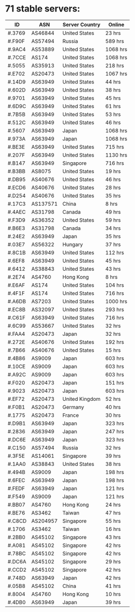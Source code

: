 # 71 stable servers:

| ID | ASN | Server Country | Online |
| ------ | ------ | ------ | ------ |
| #.3769 | AS46844 | United States | 23 hrs |
| #.F90F | AS57494 | Russia | 589 hrs |
| #.9AC4 | AS53889 | United States | 1068 hrs |
| #.7CCE | AS174 | United States | 1068 hrs |
| #.5055 | AS35913 | United States | 218 hrs |
| #.E702 | AS20473 | United States | 1067 hrs |
| #.14D9 | AS63949 | United States | 44 hrs |
| #.602D | AS63949 | United States | 38 hrs |
| #.9701 | AS63949 | United States | 45 hrs |
| #.6D9C | AS63949 | United States | 61 hrs |
| #.7B5B | AS63949 | United States | 53 hrs |
| #.512C | AS63949 | United States | 46 hrs |
| #.5607 | AS63949 | Japan | 1068 hrs |
| #.973A | AS63949 | Japan | 1068 hrs |
| #.BE3E | AS63949 | United States | 715 hrs |
| #.207F | AS63949 | United States | 1130 hrs |
| #.B147 | AS63949 | Singapore | 716 hrs |
| #.B3BB | AS8075 | United States | 19 hrs |
| #.DB95 | AS40676 | United States | 46 hrs |
| #.ECD6 | AS40676 | United States | 28 hrs |
| #.D254 | AS40676 | United States | 35 hrs |
| #.17C3 | AS137571 | China | 8 hrs |
| #.4AEC | AS31798 | Canada | 49 hrs |
| #.F3D9 | AS36352 | United States | 59 hrs |
| #.B6E3 | AS31798 | Canada | 34 hrs |
| #.24E2 | AS63949 | Japan | 35 hrs |
| #.03E7 | AS56322 | Hungary | 37 hrs |
| #.8C1B | AS63949 | United States | 112 hrs |
| #.6EF8 | AS63949 | United States | 45 hrs |
| #.6412 | AS38843 | United States | 43 hrs |
| #.2E74 | AS4760 | Hong Kong | 8 hrs |
| #.E6AF | AS174 | United States | 104 hrs |
| #.4F1F | AS174 | United States | 716 hrs |
| #.A6DB | AS7203 | United States | 1000 hrs |
| #.EC8B | AS32097 | United States | 293 hrs |
| #.C61F | AS63949 | United States | 716 hrs |
| #.6C99 | AS53667 | United States | 32 hrs |
| #.FAA4 | AS20473 | Japan | 32 hrs |
| #.272E | AS40676 | United States | 192 hrs |
| #.7B66 | AS40676 | United States | 15 hrs |
| #.4B86 | AS9009 | Japan | 603 hrs |
| #.10CE | AS9009 | Japan | 603 hrs |
| #.A92C | AS9009 | Japan | 603 hrs |
| #.F020 | AS20473 | Japan | 151 hrs |
| #.9023 | AS20473 | Japan | 603 hrs |
| #.EF72 | AS20473 | United Kingdom | 52 hrs |
| #.F0B1 | AS20473 | Germany | 40 hrs |
| #.1775 | AS20473 | France | 30 hrs |
| #.D9B1 | AS63949 | Japan | 323 hrs |
| #.2836 | AS63949 | Japan | 247 hrs |
| #.DC6E | AS63949 | Japan | 323 hrs |
| #.C150 | AS57494 | Russia | 32 hrs |
| #.3F5E | AS14061 | Singapore | 39 hrs |
| #.1AA0 | AS38843 | United States | 38 hrs |
| #.494B | AS9009 | Japan | 198 hrs |
| #.6FEC | AS63949 | Japan | 198 hrs |
| #.FEDF | AS63949 | Japan | 121 hrs |
| #.F549 | AS9009 | Japan | 121 hrs |
| #.BB07 | AS4760 | Hong Kong | 24 hrs |
| #.BE76 | AS3462 | Taiwan | 47 hrs |
| #.C8CD | AS204957 | Singapore | 55 hrs |
| #.1706 | AS3462 | Taiwan | 16 hrs |
| #.2BB0 | AS45102 | Singapore | 43 hrs |
| #.A081 | AS45102 | Singapore | 42 hrs |
| #.78BC | AS45102 | Singapore | 42 hrs |
| #.DC6A | AS45102 | Singapore | 29 hrs |
| #.CCD2 | AS45102 | Singapore | 42 hrs |
| #.748D | AS63949 | Japan | 42 hrs |
| #.05B8 | AS45102 | China | 41 hrs |
| #.8004 | AS4760 | Hong Kong | 10 hrs |
| #.4DB0 | AS63949 | Japan | 39 hrs |

